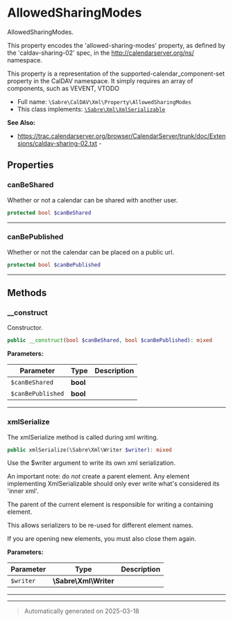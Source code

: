
# AllowedSharingModes

AllowedSharingModes.

This property encodes the 'allowed-sharing-modes' property, as defined by
the 'caldav-sharing-02' spec, in the http://calendarserver.org/ns/
namespace.

This property is a representation of the supported-calendar_component-set
property in the CalDAV namespace. It simply requires an array of components,
such as VEVENT, VTODO

* Full name: `\Sabre\CalDAV\Xml\Property\AllowedSharingModes`
* This class implements:
[`\Sabre\Xml\XmlSerializable`](../../../Xml/XmlSerializable.md)

**See Also:**

* https://trac.calendarserver.org/browser/CalendarServer/trunk/doc/Extensions/caldav-sharing-02.txt - 



## Properties


### canBeShared

Whether or not a calendar can be shared with another user.

```php
protected bool $canBeShared
```






***

### canBePublished

Whether or not the calendar can be placed on a public url.

```php
protected bool $canBePublished
```






***

## Methods


### __construct

Constructor.

```php
public __construct(bool $canBeShared, bool $canBePublished): mixed
```








**Parameters:**

| Parameter | Type | Description |
|-----------|------|-------------|
| `$canBeShared` | **bool** |  |
| `$canBePublished` | **bool** |  |





***

### xmlSerialize

The xmlSerialize method is called during xml writing.

```php
public xmlSerialize(\Sabre\Xml\Writer $writer): mixed
```

Use the $writer argument to write its own xml serialization.

An important note: do _not_ create a parent element. Any element
implementing XmlSerializable should only ever write what's considered
its 'inner xml'.

The parent of the current element is responsible for writing a
containing element.

This allows serializers to be re-used for different element names.

If you are opening new elements, you must also close them again.






**Parameters:**

| Parameter | Type | Description |
|-----------|------|-------------|
| `$writer` | **\Sabre\Xml\Writer** |  |





***


***
> Automatically generated on 2025-03-18

